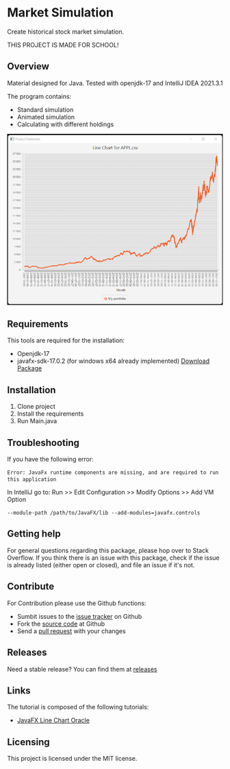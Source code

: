 # Market Simulation
Create historical stock market simulation.

THIS PROJECT IS MADE FOR SCHOOL!

## Overview
Material designed for Java.
Tested with openjdk-17 and IntelliJ IDEA 2021.3.1

The program contains:
* Standard simulation
* Animated simulation
* Calculating with different holdings


![Image StockSimulation](screenshot/stockSimulation.png "Stock Chart at the end of Simulation (with 1000 USD)")

## Requirements
This tools are required for the installation:
* Openjdk-17
* javafx-sdk-17.0.2 (for windows x64 already implemented) [Download Package](https://gluonhq.com/products/javafx/)

## Installation
1. Clone project
2. Install the requirements
3. Run Main.java

## Troubleshooting
If you have the following error:
```
Error: JavaFx runtime components are missing, and are required to run this application
```

In IntelliJ go to: Run >> Edit Configuration >> Modify Options >> Add VM Option
```
--module-path /path/to/JavaFX/lib --add-modules=javafx.controls
```

## Getting help
For general questions regarding this package, please hop over to Stack Overflow.
If you think there is an issue with this package, check if the issue is already listed (either open or closed), and file an issue if it's not.

## Contribute
For Contribution please use the Github functions:
* Sumbit issues to the [issue tracker](https://www.github.com/seaic/MarketSimulation/issues) on Github
* Fork the [source code](https://github.com/seaic/MarketSimulation.git) at Github
* Send a [pull request](https://www.github.com/seaic/MarketSimulation/pulls) with your changes

## Releases
Need a stable release? You can find them at [releases](https://github.com/seaic/MarketSimulation.git)

## Links
The tutorial is composed of the following tutorials:
* [JavaFX Line Chart Oracle](https://docs.oracle.com/javafx/2/charts/line-chart.htm)

## Licensing
This project is licensed under the MIT license.